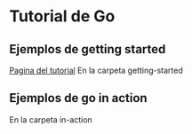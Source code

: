 
# Tutorial de Go

## Ejemplos de getting started
[Pagina del tutorial](https://go.dev/doc/tutorial/getting-started)
En la carpeta getting-started

## Ejemplos de go in action
En la carpeta in-action